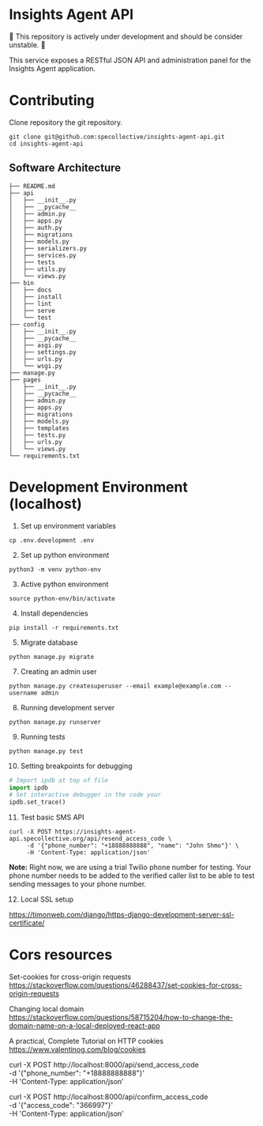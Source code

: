 # Insights Agent API

🚧 This repository is actively under development and should be consider unstable. 🚧

This service exposes a RESTful JSON API and administration panel for the Insights Agent application.

# Contributing

Clone repository the git repository.
```Shell
git clone git@github.com:specollective/insights-agent-api.git
cd insights-agent-api
```

## Software Architecture

```
├── README.md
├── api
│   ├── __init__.py
│   ├── __pycache__
│   ├── admin.py
│   ├── apps.py
│   ├── auth.py
│   ├── migrations
│   ├── models.py
│   ├── serializers.py
│   ├── services.py
│   ├── tests
│   ├── utils.py
│   └── views.py
├── bin
│   ├── docs
│   ├── install
│   ├── lint
│   ├── serve
│   └── test
├── config
│   ├── __init__.py
│   ├── __pycache__
│   ├── asgi.py
│   ├── settings.py
│   ├── urls.py
│   └── wsgi.py
├── manage.py
├── pages
│   ├── __init__.py
│   ├── __pycache__
│   ├── admin.py
│   ├── apps.py
│   ├── migrations
│   ├── models.py
│   ├── templates
│   ├── tests.py
│   ├── urls.py
│   └── views.py
└── requirements.txt
```

# Development Environment (localhost)

1. Set up environment variables
```Shell
cp .env.development .env
```

2. Set up python environment
```Shell
python3 -m venv python-env
```

3. Active python environment
```Shell
source python-env/bin/activate
```

4. Install dependencies
```Shell
pip install -r requirements.txt
```

5. Migrate database
```Shell
python manage.py migrate
```

7. Creating an admin user
```Shell
python manage.py createsuperuser --email example@example.com --username admin
```

8. Running development server
```Shell
python manage.py runserver
```

9. Running tests
```Shell
python manage.py test
```

10. Setting breakpoints for debugging
```Python
# Import ipdb at top of file
import ipdb
# Set interactive debugger in the code your
ipdb.set_trace()
```

11. Test basic SMS API
```
curl -X POST https://insights-agent-api.specollective.org/api/resend_access_code \
     -d '{"phone_number": "+18888888888", "name": "John Shmo"}' \
     -H 'Content-Type: application/json'
```

**Note:** Right now, we are using a trial Twilio phone number for testing. Your phone number needs to be added to the verified caller list to be able to test sending messages to your phone number.

12. Local SSL setup

https://timonweb.com/django/https-django-development-server-ssl-certificate/

# Cors resources

Set-cookies for cross-origin requests
https://stackoverflow.com/questions/46288437/set-cookies-for-cross-origin-requests

Changing local domain
https://stackoverflow.com/questions/58715204/how-to-change-the-domain-name-on-a-local-deployed-react-app

A practical, Complete Tutorial on HTTP cookies
https://www.valentinog.com/blog/cookies


curl -X POST http://localhost:8000/api/send_access_code \
  -d '{"phone_number": "+18888888888"}' \
  -H 'Content-Type: application/json'

curl -X POST http://localhost:8000/api/confirm_access_code \
  -d '{"access_code": "366997"}' \
  -H 'Content-Type: application/json'
